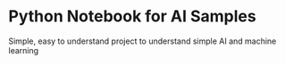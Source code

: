 # Python Notebook for AI Samples

Simple, easy to understand project to understand simple AI and machine learning
